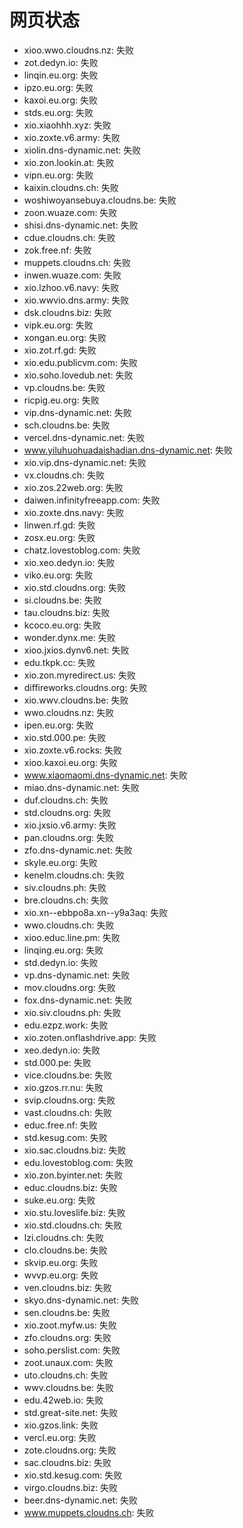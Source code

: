 # 网页状态
- xioo.wwo.cloudns.nz: 失败
- zot.dedyn.io: 失败
- linqin.eu.org: 失败
- ipzo.eu.org: 失败
- kaxoi.eu.org: 失败
- stds.eu.org: 失败
- xio.xiaohhh.xyz: 失败
- xio.zoxte.v6.army: 失败
- xiolin.dns-dynamic.net: 失败
- xio.zon.lookin.at: 失败
- vipn.eu.org: 失败
- kaixin.cloudns.ch: 失败
- woshiwoyansebuya.cloudns.be: 失败
- zoon.wuaze.com: 失败
- shisi.dns-dynamic.net: 失败
- cdue.cloudns.ch: 失败
- zok.free.nf: 失败
- muppets.cloudns.ch: 失败
- inwen.wuaze.com: 失败
- xio.lzhoo.v6.navy: 失败
- xio.wwvio.dns.army: 失败
- dsk.cloudns.biz: 失败
- vipk.eu.org: 失败
- xongan.eu.org: 失败
- xio.zot.rf.gd: 失败
- xio.edu.publicvm.com: 失败
- xio.soho.lovedub.net: 失败
- vp.cloudns.be: 失败
- ricpig.eu.org: 失败
- vip.dns-dynamic.net: 失败
- sch.cloudns.be: 失败
- vercel.dns-dynamic.net: 失败
- www.yiluhuohuadaishadian.dns-dynamic.net: 失败
- xio.vip.dns-dynamic.net: 失败
- vx.cloudns.ch: 失败
- xio.zos.22web.org: 失败
- daiwen.infinityfreeapp.com: 失败
- xio.zoxte.dns.navy: 失败
- linwen.rf.gd: 失败
- zosx.eu.org: 失败
- chatz.lovestoblog.com: 失败
- xio.xeo.dedyn.io: 失败
- viko.eu.org: 失败
- xio.std.cloudns.org: 失败
- si.cloudns.be: 失败
- tau.cloudns.biz: 失败
- kcoco.eu.org: 失败
- wonder.dynx.me: 失败
- xioo.jxios.dynv6.net: 失败
- edu.tkpk.cc: 失败
- xio.zon.myredirect.us: 失败
- diffireworks.cloudns.org: 失败
- xio.wwv.cloudns.be: 失败
- wwo.cloudns.nz: 失败
- ipen.eu.org: 失败
- xio.std.000.pe: 失败
- xio.zoxte.v6.rocks: 失败
- xioo.kaxoi.eu.org: 失败
- www.xiaomaomi.dns-dynamic.net: 失败
- miao.dns-dynamic.net: 失败
- duf.cloudns.ch: 失败
- std.cloudns.org: 失败
- xio.jxsio.v6.army: 失败
- pan.cloudns.org: 失败
- zfo.dns-dynamic.net: 失败
- skyle.eu.org: 失败
- kenelm.cloudns.ch: 失败
- siv.cloudns.ph: 失败
- bre.cloudns.ch: 失败
- xio.xn--ebbpo8a.xn--y9a3aq: 失败
- wwo.cloudns.ch: 失败
- xioo.educ.line.pm: 失败
- linqing.eu.org: 失败
- std.dedyn.io: 失败
- vp.dns-dynamic.net: 失败
- mov.cloudns.org: 失败
- fox.dns-dynamic.net: 失败
- xio.siv.cloudns.ph: 失败
- edu.ezpz.work: 失败
- xio.zoten.onflashdrive.app: 失败
- xeo.dedyn.io: 失败
- std.000.pe: 失败
- vice.cloudns.be: 失败
- xio.gzos.rr.nu: 失败
- svip.cloudns.org: 失败
- vast.cloudns.ch: 失败
- educ.free.nf: 失败
- std.kesug.com: 失败
- xio.sac.cloudns.biz: 失败
- edu.lovestoblog.com: 失败
- xio.zon.byinter.net: 失败
- educ.cloudns.biz: 失败
- suke.eu.org: 失败
- xio.stu.loveslife.biz: 失败
- xio.std.cloudns.ch: 失败
- lzi.cloudns.ch: 失败
- clo.cloudns.be: 失败
- skvip.eu.org: 失败
- wvvp.eu.org: 失败
- ven.cloudns.biz: 失败
- skyo.dns-dynamic.net: 失败
- sen.cloudns.be: 失败
- xio.zoot.myfw.us: 失败
- zfo.cloudns.org: 失败
- soho.perslist.com: 失败
- zoot.unaux.com: 失败
- uto.cloudns.ch: 失败
- wwv.cloudns.be: 失败
- edu.42web.io: 失败
- std.great-site.net: 失败
- xio.gzos.link: 失败
- vercl.eu.org: 失败
- zote.cloudns.org: 失败
- sac.cloudns.biz: 失败
- xio.std.kesug.com: 失败
- virgo.cloudns.biz: 失败
- beer.dns-dynamic.net: 失败
- www.muppets.cloudns.ch: 失败
